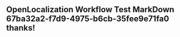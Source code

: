 <properties
ms.topic="hero-topic"
ms.test1="hero-topic"
ms.test2="test"/>


## OpenLocalization Workflow Test MarkDown 67ba32a2-f7d9-4975-b6cb-35fee9e71fa0 thanks!



<!--HONumber=Aug16_HO1-->


